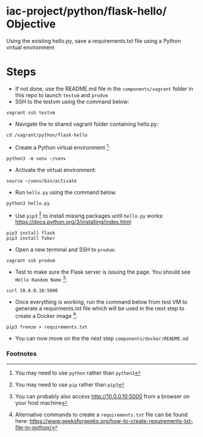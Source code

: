 # iac-project/python/flask-hello/ Objective

Using the existing hello.py, save a requirements.txt file using a Python virtual environment

# Steps
- If not done, use the README.md file in the `components/vagrant` folder in this repo to launch `testvm` and `prodvm`
- SSH to the testvm using the command below:
```
vagrant ssh testvm
```
- Navigate the to shared vagrant folder containing hello.py:
```
cd /vagrant/python/flask-hello
```
- Create a Python virtual environment [^1]:
```
python3 -m venv ~/venv
```
- Activate the virtual environment:
```
source ~/venv/bin/activate
```
- Run `hello.py` using the command below.
```
python3 hello.py
```
- Use `pip3` [^2] to install missing packages until `hello.py` works: https://docs.python.org/3/installing/index.html
```
pip3 install flask
pip3 install faker
```
- Open a new terminal and SSH to `prodvm`:
```
vagrant ssh prodvm
```
- Test to make sure the Flask server is issuing the page. You should see `Hello Random Name` [^4]:
```
curl 10.0.0.10:5000
```
- Once everything is working, run the command below from test VM to generate a requirments.txt file which will be used in the next step to create a Docker image [^3].
```
pip3 freeze > requirements.txt
```
- You can now move on the the next step `components/docker/README.md`


### Footnotes
[^1]: You may need to use `python` rather than `python3`
[^2]: You may need to use `pip` rather than `pip3`
[^3]: Alternative commands to create a `requirements.txt` file can be found here: https://www.geeksforgeeks.org/how-to-create-requirements-txt-file-in-python/
[^4]: You can probably also access http://10.0.0.10:5000 from a browser on your host machine 
